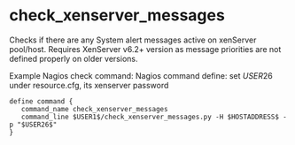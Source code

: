 # check_xenserver_messages
Checks if there are any System alert messages active on xenServer pool/host. Requires XenServer v6.2+ version as message priorities are not defined properly on older versions.

Example Nagios check command:
Nagios command define:
set $USER26$ under resource.cfg, its xenserver password

```
define command {
   command_name check_xenserver_messages
   command_line $USER1$/check_xenserver_messages.py -H $HOSTADDRESS$ -p "$USER26$"
}
```

